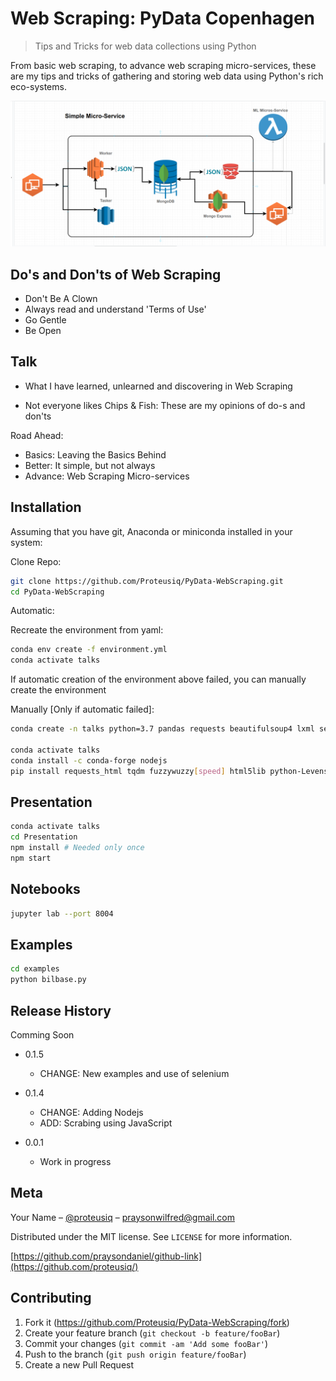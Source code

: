 # Web Scraping: PyData Copenhagen

> Tips and Tricks for web data collections using Python

From basic web scraping, to advance web scraping micro-services, these are my tips and tricks of gathering and storing web data using Python's rich eco-systems.

![](Presentation/images/micro.png)

## Do's and Don'ts of Web Scraping
- Don't Be A Clown
- Always read and understand 'Terms of Use'
- Go Gentle
- Be Open

## Talk
* What I have learned, unlearned and discovering in Web Scraping

* Not everyone likes Chips & Fish: These are my opinions of do-s and don'ts

Road Ahead:

- Basics: Leaving the Basics Behind
- Better: It simple, but not always
- Advance: Web Scraping Micro-services

## Installation

Assuming that you have git, Anaconda or miniconda installed in your system:

Clone Repo:

```sh
git clone https://github.com/Proteusiq/PyData-WebScraping.git
cd PyData-WebScraping
```
Automatic:

Recreate the environment from yaml:

```sh
conda env create -f environment.yml
conda activate talks
```

If automatic creation of the environment above failed, you can manually create the environment

Manually [Only if automatic failed]:

```sh
conda create -n talks python=3.7 pandas requests beautifulsoup4 lxml selenium jupyterlab ipython

conda activate talks
conda install -c conda-forge nodejs
pip install requests_html tqdm fuzzywuzzy[speed] html5lib python-Levenshtein
```


## Presentation

```sh
conda activate talks
cd Presentation
npm install # Needed only once
npm start
```


## Notebooks

```sh
jupyter lab --port 8004
```

## Examples

```sh
cd examples
python bilbase.py
```

## Release History

Comming Soon
* 0.1.5
    * CHANGE: New examples and use of selenium
* 0.1.4
    * CHANGE: Adding Nodejs 
    * ADD: Scrabing using JavaScript
 
* 0.0.1
    * Work in progress

## Meta

Your Name – [@proteusiq](https://twitter.com/proteusiq) – praysonwilfred@gmail.com

Distributed under the MIT license. See ``LICENSE`` for more information.

[https://github.com/praysondaniel/github-link](https://github.com/proteusiq/)

## Contributing

1. Fork it (<https://github.com/Proteusiq/PyData-WebScraping/fork>)
2. Create your feature branch (`git checkout -b feature/fooBar`)
3. Commit your changes (`git commit -am 'Add some fooBar'`)
4. Push to the branch (`git push origin feature/fooBar`)
5. Create a new Pull Request
